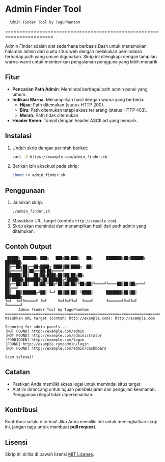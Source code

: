 
# Admin Finder Tool


      Admin Finder Tool by TuguPhantom
=======================================================================

Admin Finder adalah alat sederhana berbasis Bash untuk menemukan halaman admin dari suatu situs web dengan melakukan pemindaian terhadap path yang umum digunakan. Skrip ini dilengkapi dengan tampilan warna-warni untuk memberikan pengalaman pengguna yang lebih menarik.

## Fitur
- **Pencarian Path Admin**: Memindai berbagai path admin panel yang umum.
- **Indikasi Warna**: Menampilkan hasil dengan warna yang berbeda:
  - **Hijau**: Path ditemukan (status HTTP 200).
  - **Biru**: Path ditemukan tetapi akses terlarang (status HTTP 403).
  - **Merah**: Path tidak ditemukan.
- **Header Keren**: Tampil dengan header ASCII art yang menarik.

## Instalasi
1. Unduh skrip dengan perintah berikut:
   ```bash
   curl -O https://example.com/admin_finder.sh
   ```
2. Berikan izin eksekusi pada skrip:
   ```bash
   chmod +x admin_finder.sh
   ```

## Penggunaan
1. Jalankan skrip:
   ```bash
   ./admin_finder.sh
   ```
2. Masukkan URL target (contoh: `http://example.com`).
3. Skrip akan memindai dan menampilkan hasil dari path admin yang ditemukan.

## Contoh Output
```plaintext
 █████╗ ██████╗ ███╗   ███╗██╗███╗   ██╗      ███████╗██╗██████╗ ███████╗
██╔══██╗██╔══██╗████╗ ████║██║████╗  ██║      ██╔════╝██║██╔══██╗██╔════╝
███████║██║  ██║██╔████╔██║██║██╔██╗ ██║█████╗███████╗██║██████╔╝█████╗  
██╔══██║██║  ██║██║╚██╔╝██║██║██║╚██╗██║╚════╝╚════██║██║██╔═══╝ ██╔══╝  
██║  ██║██████╔╝██║ ╚═╝ ██║██║██║ ╚████║      ███████║██║██║     ███████╗
╚═╝  ╚═╝╚═════╝ ╚═╝     ╚═╝╚═╝╚═╝  ╚═══╝      ╚══════╝╚═╝╚═╝     ╚══════╝
      Admin Finder Tool by TuguPhantom
=======================================================================
Masukkan URL target (contoh: http://example.com): http://example.com

Scanning for admin panels...
[NOT FOUND] http://example.com/admin
[NOT FOUND] http://example.com/administrator
[FORBIDDEN] http://example.com/login
[FOUND] http://example.com/admin/login
[NOT FOUND] http://example.com/admin/dashboard

Scan selesai!
```

## Catatan
- Pastikan Anda memiliki akses legal untuk memindai situs target.
- Alat ini dirancang untuk tujuan pembelajaran dan pengujian keamanan. Penggunaan ilegal tidak diperkenankan.

## Kontribusi
Kontribusi selalu diterima! Jika Anda memiliki ide untuk meningkatkan skrip ini, jangan ragu untuk membuat **pull request**.

## Lisensi
Skrip ini dirilis di bawah lisensi [MIT License](LICENSE).
